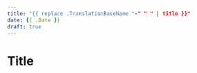 ```yaml
---
title: "{{ replace .TranslationBaseName "-" " " | title }}"
date: {{ .Date }}
draft: true
---
```


# Title



